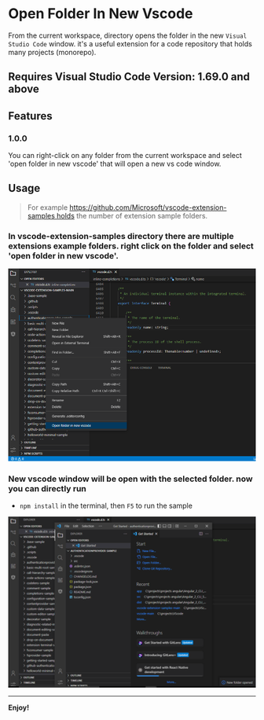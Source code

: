 # Open Folder In New Vscode

From the current workspace, directory opens the folder in the new `Visual Studio Code` window. it's a useful extension for 
a code repository that holds many projects (monorepo).

## Requires Visual Studio Code Version: 1.69.0 and above 
## Features
### 1.0.0
You can right-click on any folder from the current workspace and select 'open folder in new vscode' 
that will open a new vs code window.

## Usage

> For example https://github.com/Microsoft/vscode-extension-samples holds the number of extension sample folders.

### In vscode-extension-samples directory there are multiple extensions example folders. right click on the folder and select 'open folder in new vscode'. 

![rightClick](/rightClick.png)

### New vscode window will be open with the selected folder. now you can directly run 
- `npm install` in the terminal, then `F5` to run the sample

![openedProject](/openedProject.png)


-----------------------------------------------------------------------------------------------------------

**Enjoy!**
